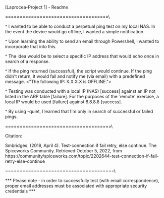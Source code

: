 [Laprocea-Project 1] - Readme

=\=\=\=\=\=\=\=\=\=\=\=\=\=\=\=\=\=\=\=\=\=\=\=\=\=\=\=\=\=\=\=\=\=\=\=\

^
I wanted to be able to conduct a perpetual ping test on my local NAS.
In the event the device would go offline, I wanted a simple notification.

^
Upon learning the ability to send an email through Powershell, I wanted
to incorporate that into this.

^
The idea would be to select a specific IP address that would echo once 
in search of a response. 

^
If the ping returned (successful), the script would continue. If the ping
didn't return, it would fail and notify me (via email) with a predefined message. 
 <"The following IP: X.X.X.X is OFFLINE.">

^
Testing was conducted with a local IP (NAS) [success] against an IP not 
listed in the ARP table [failure]. For the purposes of the 'remote' 
exercise, a local IP would be used [failure] against 8.8.8.8 [success].

^
By using -quiet, I learned that I'm only in search of successful or failed
pings.

\=\=\=\=\=\=\=\=\=\=\=\=\=\=\=\=\=\=\=\=\=\=\=\=\=\=\=\=\=\=\=\=\=\=\=\=\=\

Citation:

Smbridges. (2019, April 4). Test-connection if fail retry, else continue.
	The Spiceworks Community. Retrieved October 5, 2022, from 
	https://community/spiceworks.com/topic/2202644-test-connection-if-fail-retry-else-continue 
	
	
\=\=\=\=\=\=\=\=\=\=\=\=\=\=\=\=\=\=\=\=\=\=\=\=\=\=\=\=\=\=\=\=\=\=\=\=\=\=\ 

*** Please note - in order to successfully test (with email correspondence), proper email addresses
	must be associated with appropriate security credentials ***